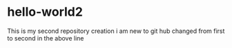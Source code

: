 # hello-world2
This is my second repository creation
i am new to git hub
changed from first to second in the above line
